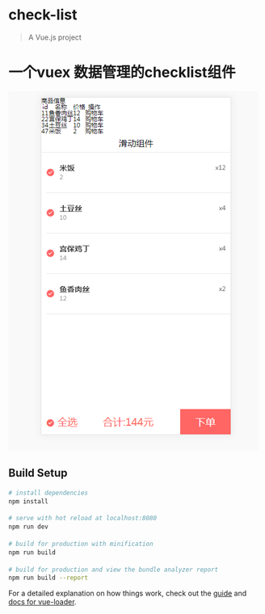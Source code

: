 # check-list

> A Vue.js project



# 一个vuex 数据管理的checklist组件
![avatar](https://github.com/mrmcree/check-list/blob/master/static/images/TIM图片20180313141339.png?raw=true)
## Build Setup

``` bash
# install dependencies
npm install

# serve with hot reload at localhost:8080
npm run dev

# build for production with minification
npm run build

# build for production and view the bundle analyzer report
npm run build --report
```

For a detailed explanation on how things work, check out the [guide](http://vuejs-templates.github.io/webpack/) and [docs for vue-loader](http://vuejs.github.io/vue-loader).
